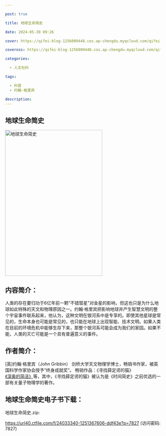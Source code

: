 ```yaml
---

post: true

title: 地球生命简史

date: 2024-05-30 09:26

cover: https://qifei-blog-1256009448.cos.ap-chengdu.myqcloud.com/qifei-blog/64cf8b231ddac507cca67eeb.jpg

coveross: https://qifei-blog-1256009448.cos.ap-chengdu.myqcloud.com/qifei-blog/64cf8b231ddac507cca67eeb.jpg

categories:

  - 人文社科

tags:

  - 科普
  - 约翰·格里宾

description:
---
```


## 地球生命简史

<img alt="地球生命简史" class="aligncenter loaded" data-was-processed="true" decoding="async" fetchpriority="high" height="471" src="https://qifei-blog-1256009448.cos.ap-chengdu.myqcloud.com/qifei-blog/64cf8b231ddac507cca67eeb.jpg" style="cursor: zoom-in;" width="314"/>

## 内容简介：

人类的存在要归功于6亿年前一颗“不错彗星”对金星的影响，但这也只是为什么地球如此特殊的天文和物理原因之一。约翰·格里宾把影响地球并产生智慧文明的整个宇宙事件联系起来，他认为，这种文明在银河系中是专享的。即使其他星球是常见的，生命本身也可能是常见的，也只能在地球上出现智能、技术文明。如果人类在目前的环境危机中能够生存下来，那整个银河系可能会成为我们的家园。如果不能，人类的灭亡可能是一个具有普遍意义的事件。

## 作者简介：

[英]约翰·格里宾（John Gribbin） 剑桥大学天文物理学博士，畅销书作家，被英国科学作家协会授予“终身成就奖”。 畅销作品：《寻找薛定谔的猫》<a href="https://www.huibooks.com/2015.html">《深奥的简洁》</a>等，其中，《寻找薛定谔的猫》被认为是《时间简史》之前优选的一部有关量子物理学的著作。

## 地球生命简史电子书下载：

地球生命简史.zip: 

https://url40.ctfile.com/f/24033340-1251367606-ddf43e?p=7827 (访问密码: 7827)
